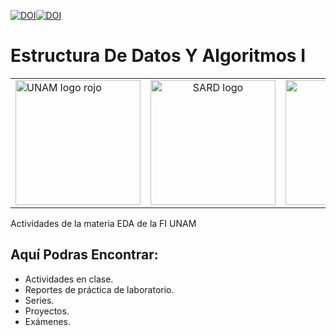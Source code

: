 [![DOI](https://zenodo.org/badge/46740228.svg)](https://www.ingenieria.unam.mx/programas_academicos/licenciatura/Computacion/04/algoritmos_y_estructuras_de_datos.pdf)[![DOI](https://zenodo.org/badge/46740228.svg)](https://odin.fi-b.unam.mx/salaD/pdf/EDAI/MADO-19_EDAI_v3.pdf)

# Estructura De Datos Y Algoritmos I 

<table>
  <tr>
    <td align="left" width="33%">
      <img height="200" src="https://imgur.com/rWisYF9.png" alt="UNAM logo rojo">
    </td>
    <td align="center" width="33%">
      <img height="200" src="https://imgur.com/aMA0OpO.png" alt="SARD logo">
    </td>
    <td align="right" width="33%">
      <img height="200" src="https://imgur.com/6ygRxl2.png" alt="FI logo rojo"> 
    </td>
  </tr>
</table>

Actividades de la materia EDA de la FI UNAM

## Aquí Podras Encontrar:

- Actividades en clase.
- Reportes de práctica de laboratorio.
- Series.
- Proyectos.
- Exámenes.

